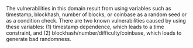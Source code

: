 The vulnerabilities in this domain result from using variables such as timestamp, blockhash, number of blocks, or coinbase as a random seed or as a condition check. 
There are two known vulnerabilities caused by using these variables: 
(1) timestamp dependence, which leads to a time constraint, 
and (2) blockhash/number/difficulty/coinbase, which loads to generate bad randomness.
